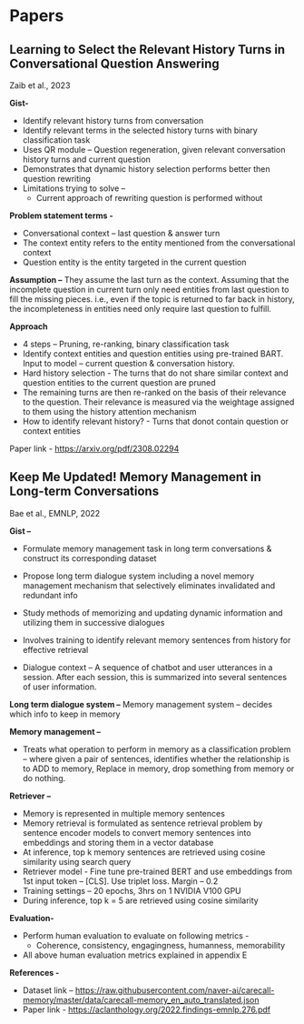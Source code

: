 # Papers

## Learning to Select the Relevant History Turns in Conversational Question Answering
 Zaib et al., 2023

**Gist-**
* Identify relevant history turns from conversation
* Identify relevant terms in the selected history turns with binary classification task
* Uses QR module – Question regeneration, given relevant conversation history turns and current question
* Demonstrates that dynamic history selection performs better then question rewriting
* Limitations trying to solve –
  - Current approach of rewriting question is performed without 

**Problem statement terms -**
* Conversational context – last question & answer turn
* The context entity refers to the entity mentioned from the conversational context
* Question entity is the entity targeted in the current question 

**Assumption –**
They assume the last turn as the context. Assuming that the incomplete question in current turn only need entities from last question to fill the missing pieces. 
i.e., even if the topic is returned to far back in history, the incompleteness in entities need only require last question to fulfill.


**Approach**
* 4 steps – Pruning, re-ranking, binary classification task
* Identify context entities and question entities using pre-trained BART. Input to model – current question & conversation history.
* Hard history selection - The turns that do not share similar context and question entities to the current question are pruned
* The remaining turns are then re-ranked on the basis of their relevance to the question. Their relevance is measured via the weightage assigned to them using the history attention mechanism 
* How to identify relevant history? - Turns that donot contain question or context entities

Paper link - https://arxiv.org/pdf/2308.02294

## Keep Me Updated! Memory Management in Long-term Conversations
 Bae et al., EMNLP, 2022

**Gist –**
* Formulate memory management task in long term conversations & construct its corresponding dataset
* Propose long term dialogue system including a novel memory management mechanism that selectively eliminates invalidated and redundant info
* Study methods of memorizing and updating dynamic information and utilizing them in successive dialogues
* Involves training to identify relevant memory sentences from history for effective retrieval


* Dialogue context – A sequence of chatbot and user utterances in a session. After each session, this is summarized into several sentences of user information.

**Long term dialogue system –**
Memory management system – decides which info to keep in memory 

**Memory management –** 
* Treats what operation to perform in memory as a classification problem – where given a pair of sentences, identifies whether the relationship is to ADD to memory, Replace in memory, drop something from memory or do nothing.

**Retriever –**
* Memory is represented in multiple memory sentences
* Memory retrieval is formulated as sentence retrieval problem by sentence encoder models to convert memory sentences into embeddings and storing them in a vector database
* At inference, top k memory sentences are retrieved using cosine similarity using search query
* Retriever model - Fine tune pre-trained BERT and use embeddings from 1st input token – [CLS]. Use triplet loss. Margin – 0.2
* Training settings – 20 epochs, 3hrs on 1 NVIDIA V100 GPU
* During inference, top k = 5 are retrieved using cosine similarity
  
**Evaluation-**
* Perform human evaluation to evaluate on following metrics -
  - Coherence, consistency, engagingness, humanness, memorability
* All above human evaluation metrics explained in appendix E

**References -**
* Dataset link – https://raw.githubusercontent.com/naver-ai/carecall-memory/master/data/carecall-memory_en_auto_translated.json
* Paper link - https://aclanthology.org/2022.findings-emnlp.276.pdf



